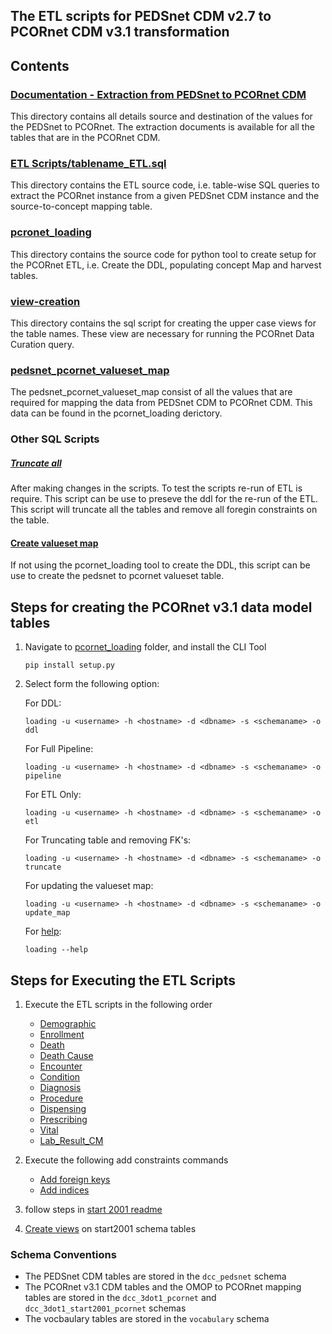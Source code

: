 ## The ETL scripts for PEDSnet CDM v2.7 to PCORnet CDM v3.1 transformation

## Contents 

### [Documentation - Extraction from PEDSnet to PCORnet CDM](./doc/extraction)
This directory contains all details source and destination of the values for the PEDSnet to PCORnet. The extraction documents is available for all the tables that are in the PCORnet CDM.

### [ETL Scripts/tablename_ETL.sql](./ETL%20Scripts)
This directory contains the ETL source code, i.e. table-wise SQL queries to extract the PCORnet instance from a given PEDSnet CDM instance and the source-to-concept mapping table.

### [pcronet_loading](./pcornet_loading)
This directory contains the source code for python tool to create setup for the PCORnet ETL, i.e. Create the DDL,  populating concept Map and harvest tables.

### [view-creation](./view-creation)
This directory contains the sql script for creating the upper case views for the table names. These view are necessary for running the PCORnet Data Curation query.

### [pedsnet_pcornet_valueset_map](./pcornet_loading/data)
The pedsnet_pcornet_valueset_map consist of all the values that are required for mapping the data from PEDSnet CDM to PCORnet CDM. This data can be found in the pcornet_loading derictory.

### Other SQL Scripts

  ##### [Truncate all](./pcornet_loading/scripts/trunc_fk_idx.sql)
After making changes in the scripts. To test the scripts re-run of ETL is require. This script can be use to preseve the ddl for the re-run of the ETL. This script will truncate all the tables and remove all foregin constraints on the table.

 #### [Create valueset map](./pcornet_loading/scripts/create_table.sql)
   If not using the pcornet_loading tool to create the DDL, this script can be use to create the pedsnet to pcornet valueset table. 


## Steps for creating the PCORnet v3.1 data model tables

1. Navigate to [pcornet_loading](./pcornet_loading) folder, and install the CLI Tool

	 `pip install setup.py`
	 
2.  Select form the following option:
	
	 For DDL:
	
	 `loading -u <username> -h <hostname> -d <dbname> -s <schemaname> -o ddl`
	 
	 For Full Pipeline:
	 
	 `loading -u <username> -h <hostname> -d <dbname> -s <schemaname> -o pipeline`
	 
	 For ETL Only:
	 
	 `loading -u <username> -h <hostname> -d <dbname> -s <schemaname> -o etl`
	 
	 For Truncating table and removing FK's:
	 
	 `loading -u <username> -h <hostname> -d <dbname> -s <schemaname> -o truncate`
	 
	 For updating the valueset map:
	 
	 `loading -u <username> -h <hostname> -d <dbname> -s <schemaname> -o update_map`
	 
	 For [help](./pcornet_loading/README.md):
	 
	 `loading --help`


## Steps for Executing the ETL Scripts 

1. Execute the ETL scripts in the following order 
    - [Demographic](./ETL%20Scripts/Demographic_ETL.sql)
    - [Enrollment](./ETL%20Scripts/Enrollment_ETL.sql)
    - [Death](./ETL%20Scripts/Death_ETL.sql)
    - [Death Cause](./ETL%20Scripts/Death_Cause_ETL.sql)
    - [Encounter](./ETL%20Scripts/Encounter_ETL.sql)
    - [Condition](./ETL%20Scripts/Condition_ETL.sql)
    - [Diagnosis](./ETL%20Scripts/Diagnosis_ETL.sql)
    - [Procedure](./ETL%20Scripts/Procedure_ETL.sql)
    - [Dispensing](./ETL%20Scripts/Dispensing_ETL.sql)
    - [Prescribing](./ETL%20Scripts/Prescribing_ETL.sql)
    - [Vital](./ETL%20Scripts/Vital_ETL.sql)
    - [Lab\_Result\_CM](./ETL%20Scripts/Lab_Result_CM_ETL.sql)
5. Execute the following add constraints commands

	- [Add foreign keys](FK_statements.sql)
	- [Add indices](index_statements.sql)

6. 	follow steps in [start 2001 readme](./ETL%20Scripts/start2001/README.md)
7. [Create views](./view-creation/func_upper_tbl_name.sql) on start2001 schema tables 

### Schema Conventions

- The PEDSnet CDM tables are stored in the `dcc_pedsnet` schema
- The PCORnet v3.1 CDM tables and the OMOP to PCORnet mapping tables are stored in the `dcc_3dot1_pcornet` and `dcc_3dot1_start2001_pcornet` schemas
- The vocbaulary tables are stored in the `vocabulary` schema 
